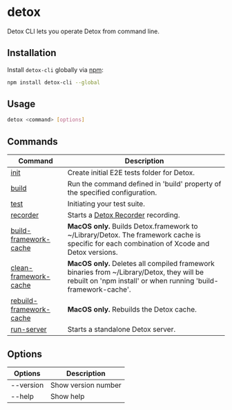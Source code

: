 # detox

Detox CLI lets you operate Detox from command line.

## Installation

Install `detox-cli` globally via [npm](http://npmjs.org/detox-cli):

```bash npm2yarn
npm install detox-cli --global
```

## Usage

```bash
detox <command> [options]
```

## Commands

| Command                   | Description                                                                                                                                                   |
| ------------------------- | ------------------------------------------------------------------------------------------------------------------------------------------------------------- |
| [init]                    | Create initial E2E tests folder for Detox.                                                                                                                    |
| [build]                   | Run the command defined in 'build' property of the specified configuration.                                                                                   |
| [test]                    | Initiating your test suite.                                                                                                                                   |
| [recorder]                | Starts a [Detox Recorder](https://github.com/wix/DetoxRecorder) recording.                                                                                    |
| [build-framework-cache]   | **MacOS only.** Builds Detox.framework to \~/Library/Detox. The framework cache is specific for each combination of Xcode and Detox versions.                 |
| [clean-framework-cache]   | **MacOS only.** Deletes all compiled framework binaries from \~/Library/Detox, they will be rebuilt on 'npm install' or when running 'build-framework-cache'. |
| [rebuild-framework-cache] | **MacOS only.** Rebuilds the Detox cache.                                                                                                                     |
| [run-server]              | Starts a standalone Detox server.                                                                                                                             |

## Options

| Options   | Description         |
| --------- | ------------------- |
| --version | Show version number |
| --help    | Show help           |

[init]: init.md

[build]: build.md

[test]: test.md

[recorder]: recorder.md

[build-framework-cache]: build-framework-cache.md

[clean-framework-cache]: clean-framework-cache.md

[rebuild-framework-cache]: rebuild-framework-cache.md

[reset-lock-file]: reset-lock-file.md

[run-server]: run-server.md
